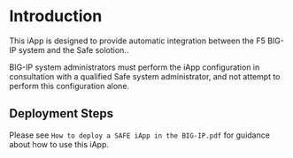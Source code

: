 # Introduction

This iApp is designed to provide automatic integration between the F5 BIG-IP system and the Safe solotion..

BIG-IP system administrators must perform the iApp configuration in consultation with a qualified Safe system administrator, and not attempt to perform this configuration alone. 

## Deployment Steps

Please see `How to deploy a SAFE iApp in the BIG-IP.pdf` for guidance about how to use this iApp.
